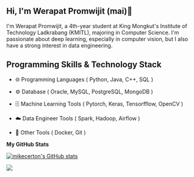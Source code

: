 ## Hi, I'm Werapat Promwijit (mai)👋


I'm Werapat Promwijit, a 4th-year student at King Mongkut's Institute of Technology Ladkrabang (KMITL), majoring in Computer Science. I'm passionate about deep learning, especially in computer vision, but I also have a strong interest in data engineering.

## Programming Skills & Technology Stack

- 🌐 Programming Languages ( Python, Java, C++, SQL ) <br>

- ⚙️ Database ( Oracle, MySQL, PostgreSQL, MongoDB  ) <br>

- 🗄️ Machine Learning Tools ( Pytorch, Keras, Tensorfflow, OpenCV ) <br>

- ☁️ Data Engineer Tools ( Spark, Hadoop, Airflow ) <br>

- 🤖 Other Tools ( Docker, Git ) <br>

<b>My GitHub Stats</b>

<a href="http://www.github.com/mikecerton"><img src="https://github-readme-stats.vercel.app/api?username=mikecerton&show_icons=true&hide=&count_private=true&title_color=0891b2&text_color=ffffff&icon_color=0891b2&bg_color=1c1917&hide_border=true&show_icons=true" alt="mikecerton's GitHub stats" /></a>

<a href="http://www.github.com/mikecerton"><img src="https://github-readme-streak-stats.herokuapp.com/?user=mikecerton&stroke=ffffff&background=1c1917&ring=0891b2&fire=0891b2&currStreakNum=ffffff&currStreakLabel=0891b2&sideNums=ffffff&sideLabels=ffffff&dates=ffffff&hide_border=true" /></a>
